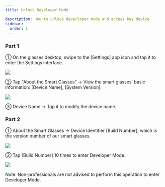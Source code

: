 ```yaml
---
title: Unlock Developer Mode

description: How to unlock deverloper mode and access key device
sidebar:
  order: 1
---
```


### Part 1

① On the glasses desktop, swipe to the \[Settings] app icon and tap it to enter the Settings interface.

![](public/images/air3/unlock-developer-1.png)

② Tap "About the Smart Glasses" → View the smart glasses' basic information: \[Device Name], \[System Version].

![](public/images/air3/unlock-developer-2.png)

③ Device Name → Tap it to modify the device name.


### Part 2

① About the Smart Glasses → Device Identifier \[Build Number], which is the version number of our smart glasses.

![](public/images/air3/unlock-developer-3.png)

② Tap \[Build Number] 10 times to enter Developer Mode.

![](public/images/air3/unlock-developer-4.png)

Note: Non-professionals are not advised to perform this operation to enter Developer Mode.







